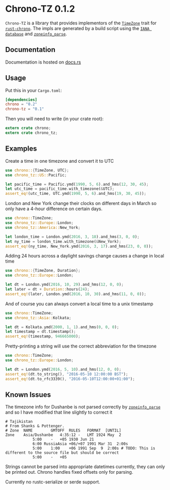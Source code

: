 # Chrono-TZ 0.1.2

`Chrono-TZ` is a library that provides implementors of the
[`TimeZone`][timezone] trait for [`rust-chrono`][chrono]. The
impls are generated by a build script using the [`IANA database`][iana]
and [`zoneinfo_parse`][zoneinfo_parse].

[chrono]: https://github.com/lifthrasiir/rust-chrono
[timezone]: ../chrono/offset/trait.TimeZone.html
[iana]: http://www.iana.org/time-zones

## Documentation

Documentation is hosted on [docs.rs][docsrs]

[docsrs]: https://docs.rs/chrono-tz

## Usage

Put this in your `Cargo.toml`:

```toml
[dependencies]
chrono = "0.2"
chrono-tz = "0.1"
```

Then you will need to write (in your crate root):

```rust
extern crate chrono;
extern crate chrono_tz;
```

## Examples

Create a time in one timezone and convert it to UTC

```rust
use chrono::{TimeZone, UTC};
use chrono_tz::US::Pacific;

let pacific_time = Pacific.ymd(1990, 5, 6).and_hms(12, 30, 45);
let utc_time = pacific_time.with_timezone(&UTC);
assert_eq!(utc_time, UTC.ymd(1990, 5, 6).and_hms(19, 30, 45));
```

London and New York change their clocks on different days in March
so only have a 4-hour difference on certain days.

```rust
use chrono::TimeZone;
use chrono_tz::Europe::London;
use chrono_tz::America::New_York;

let london_time = London.ymd(2016, 3, 18).and_hms(3, 0, 0);
let ny_time = london_time.with_timezone(&New_York);
assert_eq!(ny_time, New_York.ymd(2016, 3, 17).and_hms(23, 0, 0));
```

Adding 24 hours across a daylight savings change causes a change
in local time

```rust
use chrono::{TimeZone, Duration};
use chrono_tz::Europe::London;

let dt = London.ymd(2016, 10, 29).and_hms(12, 0, 0);
let later = dt + Duration::hours(24);
assert_eq!(later, London.ymd(2016, 10, 30).and_hms(11, 0, 0));
```

And of course you can always convert a local time to a unix timestamp

```rust
use chrono::TimeZone;
use chrono_tz::Asia::Kolkata;

let dt = Kolkata.ymd(2000, 1, 1).and_hms(0, 0, 0);
let timestamp = dt.timestamp();
assert_eq!(timestamp, 946665000);
```

Pretty-printing a string will use the correct abbreviation for the timezone

```rust
use chrono::TimeZone;
use chrono_tz::Europe::London;

let dt = London.ymd(2016, 5, 10).and_hms(12, 0, 0);
assert_eq!(dt.to_string(), "2016-05-10 12:00:00 BST");
assert_eq!(dt.to_rfc3339(), "2016-05-10T12:00:00+01:00");
```

## Known Issues

The timezone info for Dushanbe is not parsed correctly by [`zoneinfo_parse`][zoneinfo_parse]
and so I have modified that line slightly to correct it

```
# Tajikistan
# From Shanks & Pottenger.
# Zone	NAME		GMTOFF	RULES	FORMAT	[UNTIL]
Zone	Asia/Dushanbe	4:35:12 -	LMT	1924 May  2
			5:00	-	+05	1930 Jun 21
			6:00 RussiaAsia +06/+07	1991 Mar 31  2:00s
			5:00	1:00	+06	1991 Sep  9  2:00s # TODO: This is different to the source file but should be correct
			5:00	-	+05
```

Strings cannot be parsed into appropriate datetimes currently, they can only be printed out.
Chrono handles fixed offsets only for parsing.

Currently no rustc-serialize or serde support.

[zoneinfo_parse]: https://github.com/rust-datetime/zoneinfo-parse
